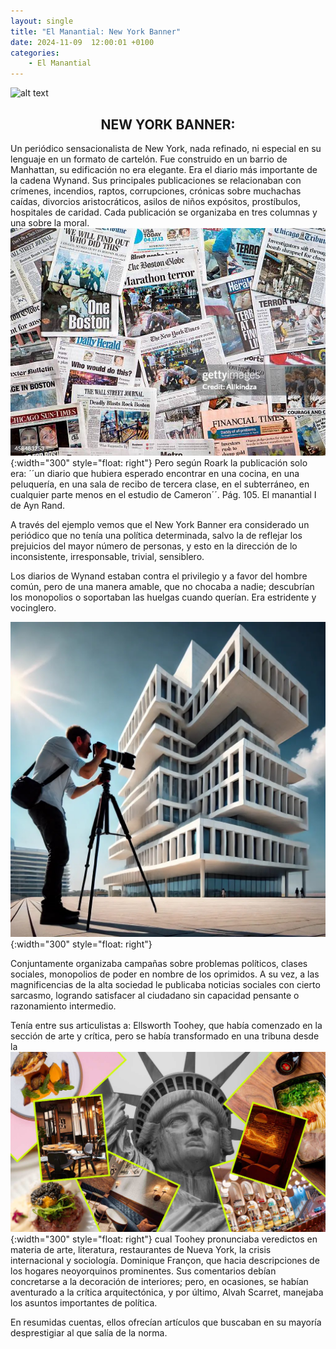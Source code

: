 ```yaml
---
layout: single
title: "El Manantial: New York Banner"
date: 2024-11-09  12:00:01 +0100
categories: 
    - El Manantial
---
```

![alt text](</assets/img/el manatial. banner.png>)

<center><h2>NEW YORK BANNER:</h2></center>



Un periódico sensacionalista de New York,  nada refinado, ni especial en su lenguaje en un formato de cartelón. Fue construido en un barrio de Manhattan, su edificación no era elegante.  Era el diario más importante de la cadena Wynand. Sus principales publicaciones se relacionaban con crímenes, incendios, raptos, corrupciones, crónicas sobre muchachas caídas, divorcios aristocráticos, asilos de niños expósitos, prostíbulos, hospitales de caridad. Cada publicación se organizaba en tres columnas y una sobre la moral. ![alt text](</assets/img/periodicos.jpg>){:width="300" style="float: right"} Pero según Roark la publicación solo era: ´´un diario que hubiera esperado encontrar en una cocina, en una peluquería, en una sala de recibo de tercera clase, en el subterráneo, en cualquier parte menos en el estudio de Cameron´´.  Pág. 105.  El manantial I de Ayn Rand.


A través del ejemplo vemos que el New York Banner  era considerado un periódico  que  no tenía  una política determinada, salvo la de reflejar los  prejuicios del mayor número  de  personas, y esto en la dirección de lo inconsistente, irresponsable, trivial, sensiblero. 


Los  diarios de Wynand estaban contra el privilegio y a favor  del hombre común, pero de una manera amable, que no chocaba a nadie; descubrían los monopolios o  soportaban las huelgas cuando querían.  Era estridente y vocinglero.  

![alt text](</assets/img/fotografos.jpg>){:width="300" style="float: right"} 


Conjuntamente organizaba campañas sobre problemas políticos, clases sociales, monopolios de poder en nombre de los oprimidos. A su vez, a las magnificencias de la alta sociedad le publicaba noticias sociales con cierto sarcasmo, logrando satisfacer al ciudadano sin capacidad pensante o razonamiento intermedio.



Tenía entre sus articulistas a: Ellsworth Toohey, que  había comenzado en la sección de arte y  crítica, pero se había transformado en una tribuna  desde la ![alt text](</assets/img/restaurantes.jpg>){:width="300" style="float: right"} 
cual Toohey pronunciaba veredictos en materia de arte, literatura, restaurantes de Nueva York, la crisis internacional y sociología. Dominique Françon, que hacia descripciones de los hogares neoyorquinos prominentes. Sus comentarios debían concretarse a la decoración de interiores; pero, en ocasiones, se habían aventurado a la crítica arquitectónica,  y por último, Alvah Scarret, manejaba los asuntos importantes de  política. 


En resumidas cuentas, ellos ofrecían artículos que buscaban en su mayoría desprestigiar al que salía de la norma.


 